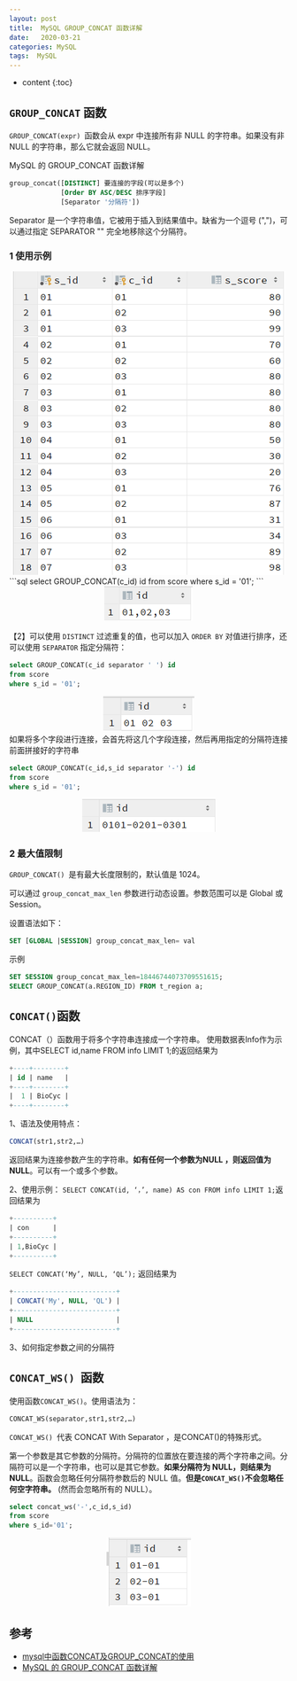 ```yaml
---
layout: post
title:  MySQL GROUP_CONCAT 函数详解
date:   2020-03-21
categories: MySQL
tags:  MySQL
---
```

* content
{:toc}
## `GROUP_CONCAT` 函数

`GROUP_CONCAT(expr) `函数会从 expr 中连接所有非 NULL 的字符串。如果没有非 NULL 的字符串，那么它就会返回 NULL。

MySQL 的 GROUP_CONCAT 函数详解



```sql
group_concat([DISTINCT] 要连接的字段(可以是多个) 
             [Order BY ASC/DESC 排序字段] 
             [Separator '分隔符'])
```

Separator 是一个字符串值，它被用于插入到结果值中。缺省为一个逗号 (",")，可以通过指定 SEPARATOR "" 完全地移除这个分隔符。





### 1 使用示例

<center><img src="https://raw.githubusercontent.com/HG1227/image/master/img_tuchuang/20200603220119.png"/></center>
```sql
select GROUP_CONCAT(c_id) id
from score
where s_id = '01';
```

<center><img src="https://raw.githubusercontent.com/HG1227/image/master/img_tuchuang/20200603220202.png"/></center>


【2】可以使用 `DISTINCT` 过滤重复的值，也可以加入 `ORDER BY` 对值进行排序，还可以使用 `SEPARATOR` 指定分隔符：

```sql
select GROUP_CONCAT(c_id separator ' ') id
from score
where s_id = '01';
```

<center><img src="https://raw.githubusercontent.com/HG1227/image/master/img_tuchuang/20200603220631.png"/></center>
如果将多个字段进行连接，会首先将这几个字段连接，然后再用指定的分隔符连接前面拼接好的字符串

```sql
select GROUP_CONCAT(c_id,s_id separator '-') id
from score
where s_id = '01';
```

<center><img src="https://raw.githubusercontent.com/HG1227/image/master/img_tuchuang/20200603221810.png"/></center>


### 2 最大值限制

`GROUP_CONCAT() `是有最大长度限制的，默认值是 1024。

可以通过 `group_concat_max_len` 参数进行动态设置。参数范围可以是 Global 或 Session。

设置语法如下：

```sql
SET [GLOBAL |SESSION] group_concat_max_len= val
```

示例

```sql
SET SESSION group_concat_max_len=18446744073709551615;
SELECT GROUP_CONCAT(a.REGION_ID) FROM t_region a;
```





## `CONCAT()`函数

CONCAT（）函数用于将多个字符串连接成一个字符串。
使用数据表Info作为示例，其中SELECT id,name FROM info LIMIT 1;的返回结果为

```sql
+----+--------+
| id | name   |
+----+--------+
|  1 | BioCyc |
+----+--------+
```

1、语法及使用特点：

```sql
CONCAT(str1,str2,…)
```



返回结果为连接参数产生的字符串。**如有任何一个参数为NULL ，则返回值为 NULL**。可以有一个或多个参数。

2、使用示例：
`SELECT CONCAT(id, ‘，’, name) AS con FROM info LIMIT 1;`返回结果为

```sql
+----------+
| con      |
+----------+
| 1,BioCyc |
+----------+
```

`SELECT CONCAT(‘My’, NULL, ‘QL’);` 返回结果为

```sql
+--------------------------+
| CONCAT('My', NULL, 'QL') |
+--------------------------+
| NULL                     |
+--------------------------+
```



3、如何指定参数之间的分隔符

## `CONCAT_WS() `函数

使用函数`CONCAT_WS()`。使用语法为：

```sql
CONCAT_WS(separator,str1,str2,…)
```



`CONCAT_WS() `代表 CONCAT With Separator ，是CONCAT()的特殊形式。

第一个参数是其它参数的分隔符。分隔符的位置放在要连接的两个字符串之间。分隔符可以是一个字符串，也可以是其它参数。**如果分隔符为 NULL，则结果为 NULL**。函数会忽略任何分隔符参数后的 NULL 值。**但是`CONCAT_WS()`不会忽略任何空字符串。** (然而会忽略所有的 NULL）。

```sql
select concat_ws('-',c_id,s_id)
from score
where s_id='01';
```

<center><img src="https://raw.githubusercontent.com/HG1227/image/master/img_tuchuang/20200603222312.png"/></center>


## 参考

- <a href="https://segmentfault.com/a/1190000004844113" target="_blank">mysql中函数CONCAT及GROUP_CONCAT的使用</a>
- <a href="https://www.jianshu.com/p/447eb01eebb2" target="_blank">MySQL 的 GROUP_CONCAT 函数详解</a>
